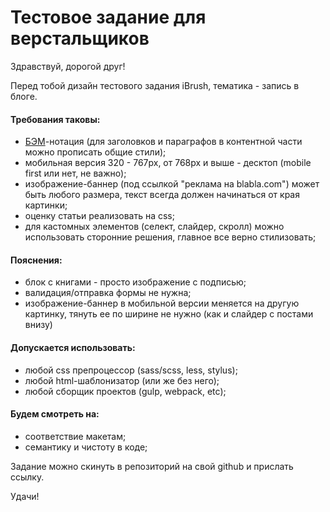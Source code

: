 # Тестовое задание для верстальщиков

Здравствуй, дорогой друг!

Перед тобой дизайн тестового задания iBrush, тематика - запись в блоге.

#### Требования таковы:
- [БЭМ](https://ru.bem.info/)-нотация (для заголовков и параграфов в контентной части можно прописать общие стили);
- мобильная версия 320 - 767px, от 768px и выше - десктоп (mobile first или нет, не важно);
- изображение-баннер (под ссылкой "реклама на blabla.com") может быть любого размера, текст всегда должен начинаться от края картинки;
- оценку статьи реализовать на css;
- для кастомных элементов (селект, слайдер, скролл) можно использовать сторонние решения, главное все верно стилизовать;

#### Пояснения:
- блок с книгами - просто изображение с подписью;
- валидация/отправка формы не нужна;
- изображение-баннер в мобильной версии меняется на другую картинку, тянуть ее по ширине не нужно (как и слайдер с постами внизу)

#### Допускается использовать:
- любой css препроцессор (sass/scss, less, stylus);
- любой html-шаблонизатор (или же без него);
- любой сборщик проектов (gulp, webpack, etc);

#### Будем смотреть на:
- соответствие макетам;
- семантику и чистоту в коде;

Задание можно скинуть в репозиторий на свой github и прислать ссылку.

Удачи!
